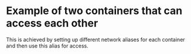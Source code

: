 # Example of two containers that can access each other

This is achieved by setting up different network aliases for each container
and then use this alias for access.
